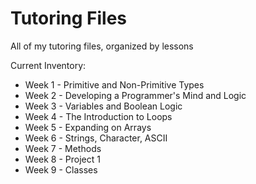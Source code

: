 # Tutoring Files
All of my tutoring files, organized by lessons

Current Inventory:
- Week 1 - Primitive and Non-Primitive Types 
- Week 2 - Developing a Programmer's Mind and Logic
- Week 3 - Variables and Boolean Logic
- Week 4 - The Introduction to Loops
- Week 5 - Expanding on Arrays
- Week 6 - Strings, Character, ASCII
- Week 7 - Methods
- Week 8 - Project 1
- Week 9 - Classes
